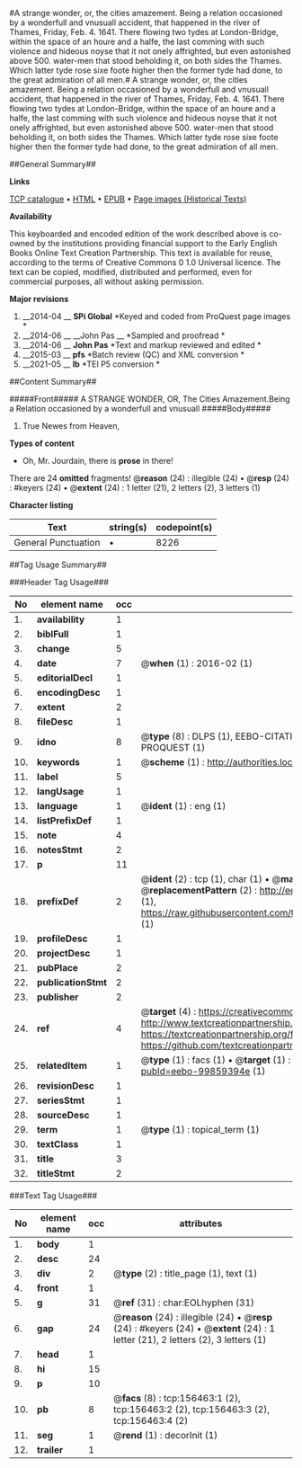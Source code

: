 #A strange wonder, or, the cities amazement. Being a relation occasioned by a wonderfull and vnusuall accident, that happened in the river of Thames, Friday, Feb. 4. 1641. There flowing two tydes at London-Bridge, within the space of an houre and a halfe, the last comming with such violence and hideous noyse that it not onely affrighted, but even astonished above 500. water-men that stood beholding it, on both sides the Thames. Which latter tyde rose sixe foote higher then the former tyde had done, to the great admiration of all men.#
A strange wonder, or, the cities amazement. Being a relation occasioned by a wonderfull and vnusuall accident, that happened in the river of Thames, Friday, Feb. 4. 1641. There flowing two tydes at London-Bridge, within the space of an houre and a halfe, the last comming with such violence and hideous noyse that it not onely affrighted, but even astonished above 500. water-men that stood beholding it, on both sides the Thames. Which latter tyde rose sixe foote higher then the former tyde had done, to the great admiration of all men.

##General Summary##

**Links**

[TCP catalogue](http://www.ota.ox.ac.uk/tcp/)  • 
[HTML](http://tei.it.ox.ac.uk/tcp/Texts-HTML/free/A94/A94033.html)  • 
[EPUB](http://tei.it.ox.ac.uk/tcp/Texts-EPUB/free/A94/A94033.epub) • 
[Page images (Historical Texts)](https://historicaltexts.jisc.ac.uk/eebo-99859394e)

**Availability**

This keyboarded and encoded edition of the work described above is co-owned by the
    institutions providing financial support to the Early English Books Online Text Creation
    Partnership. This text is available for reuse, according to the terms of  Creative Commons 0 1.0 Universal
    licence. The text can be copied, modified, distributed and performed, even for commercial
    purposes, all without asking permission.

**Major revisions**

1. __2014-04 __ __SPi Global__ *Keyed and coded from ProQuest page images *
1. __2014-06 __ __John Pas __ *Sampled and proofread *
1. __2014-06 __ __John Pas__ *Text and markup reviewed and edited *
1. __2015-03 __ __pfs__ *Batch review (QC) and XML conversion *
1. __2021-05 __ __lb__ *TEI P5 conversion *

##Content Summary##

#####Front#####
A STRANGE WONDER, OR, The Cities Amazement.Being a Relation occasioned by a wonderfull and vnusuall 
#####Body#####

1. True Newes from Heaven,

**Types of content**

  * Oh, Mr. Jourdain, there is **prose** in there!

There are 24 **omitted** fragments! 
 @__reason__ (24) : illegible (24)  •  @__resp__ (24) : #keyers (24)  •  @__extent__ (24) : 1 letter (21), 2 letters (2), 3 letters (1)

**Character listing**


|Text|string(s)|codepoint(s)|
|---|---|---|
|General Punctuation|•|8226|

##Tag Usage Summary##

###Header Tag Usage###

|No|element name|occ|attributes|
|---|---|---|---|
|1.|__availability__|1||
|2.|__biblFull__|1||
|3.|__change__|5||
|4.|__date__|7| @__when__ (1) : 2016-02 (1)|
|5.|__editorialDecl__|1||
|6.|__encodingDesc__|1||
|7.|__extent__|2||
|8.|__fileDesc__|1||
|9.|__idno__|8| @__type__ (8) : DLPS (1), EEBO-CITATION (1), VID (1), EEBO-PROQUEST (1), STC (3), PROQUEST (1)|
|10.|__keywords__|1| @__scheme__ (1) : http://authorities.loc.gov/ (1)|
|11.|__label__|5||
|12.|__langUsage__|1||
|13.|__language__|1| @__ident__ (1) : eng (1)|
|14.|__listPrefixDef__|1||
|15.|__note__|4||
|16.|__notesStmt__|2||
|17.|__p__|11||
|18.|__prefixDef__|2| @__ident__ (2) : tcp (1), char (1)  •  @__matchPattern__ (2) : ([0-9\-]+):([0-9IVX]+) (1), (.+) (1)  •  @__replacementPattern__ (2) : http://eebo.chadwyck.com/downloadtiff?vid=$1&page=$2 (1), https://raw.githubusercontent.com/textcreationpartnership/Texts/master/tcpchars.xml#$1 (1)|
|19.|__profileDesc__|1||
|20.|__projectDesc__|1||
|21.|__pubPlace__|2||
|22.|__publicationStmt__|2||
|23.|__publisher__|2||
|24.|__ref__|4| @__target__ (4) : https://creativecommons.org/publicdomain/zero/1.0/ (1), http://www.textcreationpartnership.org/docs/. (1), https://textcreationpartnership.org/faq/#faq05 (1), https://github.com/textcreationpartnership (1)|
|25.|__relatedItem__|1| @__type__ (1) : facs (1)  •  @__target__ (1) : https://data.historicaltexts.jisc.ac.uk/view?pubId=eebo-99859394e (1)|
|26.|__revisionDesc__|1||
|27.|__seriesStmt__|1||
|28.|__sourceDesc__|1||
|29.|__term__|1| @__type__ (1) : topical_term (1)|
|30.|__textClass__|1||
|31.|__title__|3||
|32.|__titleStmt__|2||


###Text Tag Usage###

|No|element name|occ|attributes|
|---|---|---|---|
|1.|__body__|1||
|2.|__desc__|24||
|3.|__div__|2| @__type__ (2) : title_page (1), text (1)|
|4.|__front__|1||
|5.|__g__|31| @__ref__ (31) : char:EOLhyphen (31)|
|6.|__gap__|24| @__reason__ (24) : illegible (24)  •  @__resp__ (24) : #keyers (24)  •  @__extent__ (24) : 1 letter (21), 2 letters (2), 3 letters (1)|
|7.|__head__|1||
|8.|__hi__|15||
|9.|__p__|10||
|10.|__pb__|8| @__facs__ (8) : tcp:156463:1 (2), tcp:156463:2 (2), tcp:156463:3 (2), tcp:156463:4 (2)|
|11.|__seg__|1| @__rend__ (1) : decorInit (1)|
|12.|__trailer__|1||
